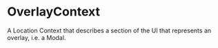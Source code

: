 # OverlayContext
A Location Context that describes a section of the UI that represents an overlay, i.e. a Modal.
